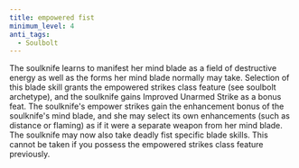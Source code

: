 ```yaml
---
title: empowered fist
minimum_level: 4
anti_tags:
  - Soulbolt
---
```


The soulknife learns to manifest her mind blade as a field of destructive energy as well as the forms her mind blade normally may take. Selection of this blade skill grants the empowered strikes class feature (see soulbolt archetype), and the soulknife gains Improved Unarmed Strike as a bonus feat. The soulknife's empower strikes gain the enhancement bonus of the soulknife's mind blade, and she may select its own enhancements (such as distance or flaming) as if it were a separate weapon from her mind blade. The soulknife may now also take deadly fist specific blade skills. This cannot be taken if you possess the empowered strikes class feature previously.
